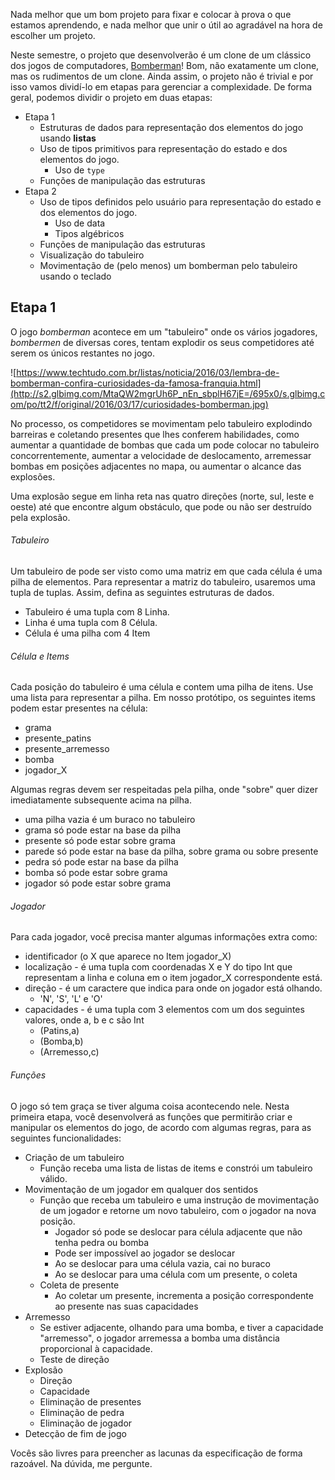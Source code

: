 Nada melhor que um bom projeto para fixar e colocar à prova o que estamos aprendendo, e nada melhor que unir o útil ao agradável na hora de escolher um projeto.

Neste semestre, o projeto que desenvolverão é um clone de um clássico dos jogos de computadores, [Bomberman](https://www.techtudo.com.br/listas/noticia/2016/03/lembra-de-bomberman-confira-curiosidades-da-famosa-franquia.html)!
Bom, não exatamente um clone, mas os rudimentos de um clone.
Ainda assim, o projeto não é trivial e por isso vamos dividí-lo em etapas para gerenciar a complexidade.
De forma geral, podemos dividir o projeto em duas etapas:

* Etapa 1
    * Estruturas de dados para representação dos elementos do jogo usando **listas**
    * Uso de tipos primitivos para representação do estado e dos elementos do jogo.
        * Uso de `type`
    * Funções de manipulação das estruturas
* Etapa 2
    * Uso de tipos definidos pelo usuário para representação do estado e dos elementos do jogo.
        * Uso de data
        * Tipos algébricos
    * Funções de manipulação das estruturas
    * Visualização do tabuleiro
    * Movimentação de (pelo menos) um bomberman pelo tabuleiro usando o teclado
    

## Etapa 1
O jogo *bomberman* acontece em um "tabuleiro" onde os vários jogadores, *bombermen* de diversas cores, tentam explodir os seus competidores até serem os únicos restantes no jogo.

![https://www.techtudo.com.br/listas/noticia/2016/03/lembra-de-bomberman-confira-curiosidades-da-famosa-franquia.html](http://s2.glbimg.com/MtaQW2mgrUh6P_nEn_sbplH67jE=/695x0/s.glbimg.com/po/tt2/f/original/2016/03/17/curiosidades-bomberman.jpg)

No processo, os competidores se movimentam pelo tabuleiro explodindo barreiras e coletando presentes que lhes conferem habilidades, como aumentar a quantidade de bombas que cada um pode colocar no tabuleiro concorrentemente, aumentar a velocidade de deslocamento, arremessar bombas em posições adjacentes no mapa, ou aumentar o alcance das explosões.

Uma explosão segue em linha reta nas quatro direções (norte, sul, leste e oeste) até que encontre algum obstáculo, que pode ou não ser destruído pela explosão.

###### Tabuleiro
Um tabuleiro de pode ser visto como uma matriz em que cada célula é uma pilha de elementos.
Para representar a matriz do tabuleiro, usaremos uma tupla de tuplas.
Assim, defina as seguintes estruturas de dados.

- Tabuleiro é uma tupla com 8 Linha.
- Linha é uma tupla com 8 Célula.
- Célula é uma pilha com 4 Item

###### Célula e Items
Cada posição do tabuleiro é uma célula e contem uma pilha de itens.
Use uma lista para representar a pilha.
Em nosso protótipo, os seguintes items podem estar presentes na célula:

- grama
- presente_patins
- presente_arremesso
- bomba
- jogador_X

Algumas regras devem ser respeitadas pela pilha, onde "sobre" quer dizer imediatamente subsequente acima na pilha.

- uma pilha vazia é um buraco no tabuleiro
- grama só pode estar na base da pilha
- presente só pode estar sobre grama
- parede só pode estar na base da pilha, sobre grama ou sobre presente
- pedra só pode estar na base da pilha
- bomba só pode estar sobre grama
- jogador só pode estar sobre grama

###### Jogador
Para cada jogador, você precisa manter algumas informações extra como:

- identificador (o X que aparece no Item jogador_X)
- localização - é uma tupla com coordenadas X e Y do tipo Int que representam a linha e coluna em o item jogador_X correspondente está.
- direção - é um caractere que indica para onde on jogador está olhando. 
    - 'N', 'S', 'L' e 'O'
- capacidades - é uma tupla com 3 elementos com um dos seguintes valores, onde a, b e c são Int
    - (Patins,a)
    - (Bomba,b)
    - (Arremesso,c)

###### Funções
O jogo só tem graça se tiver alguma coisa acontecendo nele.
Nesta primeira etapa, você desenvolverá as funções que permitirão criar e manipular os elementos do jogo, de acordo com algumas regras, para as seguintes funcionalidades:

- Criação de um tabuleiro
    - Função receba uma lista de listas de items e constrói um tabuleiro válido.
- Movimentação de um jogador em qualquer dos sentidos
    - Função que receba um tabuleiro e uma instrução de movimentação de um jogador e retorne um novo tabuleiro, com o jogador na nova posição.
        - Jogador só pode se deslocar para célula adjacente que não tenha pedra ou bomba
        - Pode ser impossível ao jogador se deslocar
        - Ao se deslocar para uma célula vazia, cai no buraco
        - Ao se deslocar para uma célula com um presente, o coleta
    - Coleta de presente
        - Ao coletar um presente, incrementa a posição correspondente ao presente nas suas capacidades
- Arremesso
    - Se estiver adjacente, olhando para uma bomba, e tiver a capacidade "arremesso", o jogador arremessa a bomba uma distância proporcional à capacidade.
    - Teste de direção
- Explosão
    - Direção
    - Capacidade
    - Eliminação de presentes
    - Eliminação de pedra
    - Eliminação de jogador
- Detecção de fim de jogo

Vocês são livres para preencher as lacunas da especificação de forma razoável.
Na dúvida, me pergunte.